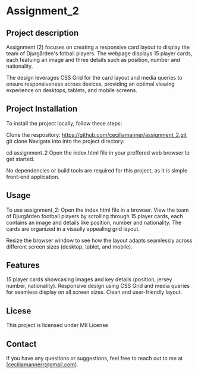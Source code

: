 # Assignment_2

## Project description
Assignment (2) focuses on creating a responsive card layout to display the team of Djurgården's fotball players. The webpage displays 15 player cards, each featuing an image and three details such as position, number and nationality. 

The design leverages CSS Grid for the card layout and media queries to ensure responsiveness across devices, providing an optimal viewing experience on desktops, tablets, and mobile screens.

## Project Installation 
To install the project locally, follow these steps:

Clone the respository: https://github.com/ceciliamanner/assignment_2.git
git clone 
Navigate into into the project directory:

cd assignment_2 
Open the index.html file in your preffered web browser to get started.

No dependencies or build tools are required for this project, as it is simple front-end application. 

## Usage
To use assignment_2:
Open the index.html file in a browser. 
View the team of Djurgården football players by scrolling through 15 player cards, each contains an image and details like position, number and nationality. 
The cards are organized in a visaully appealing grid layout. 

Resize the browser window to see how the layout adapts seamlessly across different screen sizes (desktop, tablet, and mobile).

## Features 
15 player cards showcasing images and key details (position, jersey number, nationality).
Responsive design using CSS Grid and media queries for seamless display on all screen sizes.
Clean and user-friendly layout.


## Licese
This project is licensed under MII License 

## Contact 
If you have any questions or suggestions, feel free to reach out to me at [ceciliamannerr@gmail.com].

